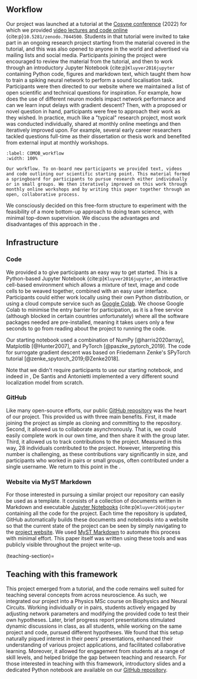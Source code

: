 ## Workflow
Our project was launched at a tutorial at the [Cosyne conference](https://www.cosyne.org/) (2022) for which we provided [video lectures and code online](https://neural-reckoning.github.io/cosyne-tutorial-2022/) {cite:p}`10.5281/zenodo.7044500`. Students in that tutorial were invited to take part in an ongoing research project starting from the material covered in the tutorial, and this was also opened to anyone in the world and advertised via mailing lists and social media. Participants joining the project were encouraged to review the material from the tutorial, and then to work through an introductory Jupyter Notebook {cite:p}`Kluyver2016jupyter` containing Python code, figures and markdown text, which taught them how to train a spiking neural network to perform a sound localisation task. Participants were then directed to our website where we maintained a list of open scientific and technical questions for inspiration. For example, how does the use of different neuron models impact network performance and can we learn input delays with gradient descent? Then, with a proposed or novel question in hand, participants were free to approach their work as they wished. In practice, much like a "typical" research project, most work was conducted individually, shared at monthly online meetings and then iteratively improved upon. For example, several early career researchers tackled questions full-time as their dissertation or thesis work and benefited from external input at monthly workshops.

```{figure} ./sections/_figures/COMOB_workflow.png
:label: COMOB_workflow
:width: 100%

Our workflow. To on-board new participants we provided text, videos and code outlining our scientific starting point. This material formed a springboard for participants to pursue research either individually or in small groups. We then iteratively improved on this work through monthly online workshops and by writing this paper together through an open, collaborative process.      
```

We consciously decided on this free-form structure to experiment with the feasibility of a more bottom-up approach to doing team science, with minimal top-down supervision. We discuss the advantages and disadvantages of this approach in the [](#discussion).

## Infrastructure

### Code
We provided a [](../research/3-Starting-Notebook.ipynb) to give participants an easy way to get started. This is a Python-based Jupyter Notebook {cite:p}`Kluyver2016jupyter`, an interactive cell-based environment which allows a mixture of text, image and code cells to be weaved together, combined with an easy user interface. Participants could either work locally using their own Python distribution, or using a cloud compute service such as [Google Colab](https://colab.research.google.com/). We choose Google Colab to minimise the entry barrier for participation, as it is a free service (although blocked in certain countries unfortunately) where all the software packages needed are pre-installed, meaning it takes users only a few seconds to go from reading about the project to running the code.

Our starting notebook used a combination of NumPy [@harris2020array], Matplotlib [@Hunter2007], and PyTorch [@paszke_pytorch_2019]. The code for surrogate gradient descent was based on Friedemann Zenke's SPyTorch tutorial [@zenke_spytorch_2019;@Zenke2018].

Note that we didn't require participants to use our starting notebook, and indeed in [](#inhib-model), De Santis and Antonietti implemented a very different sound localization model from scratch.

### GitHub
Like many open-source efforts, our public [GitHub repository](https://github.com/comob-project/snn-sound-localization) was the heart of our project. This provided us with three main benefits. First, it made joining the project as simple as cloning and committing to the repository. Second, it allowed us to collaborate asynchronously. That is, we could easily complete work in our own time, and then share it with the group later. Third, it allowed us to track contributions to the project. Measured in this way, 28 individuals contributed to the project. However, interpreting this number is challenging, as these contributions vary significantly in size, and participants who worked in pairs or small groups, often contributed under a single username. We return to this point in the [](#discussion).

### Website via MyST Markdown
For those interested in pursuing a similar project our repository can easily be used as a template. It consists of a collection of documents written in Markdown and executable [Jupyter Notebooks](https://jupyter.org/) {cite:p}`Kluyver2016jupyter` containing all the code for the project. Each time the repository is updated, GitHub automatically builds these documents and notebooks into a website so that the current state of the project can be seen by simply navigating to the [project website](https://comob-project.github.io/snn-sound-localization). We used [MyST Markdown](https://mystmd.org/) to automate this process with minimal effort. This paper itself was written using these tools and was publicly visible throughout the project write-up.

(teaching-section)=
## Teaching with this framework
This project emerged from a tutorial, and the code remains well suited for teaching several concepts from across neuroscience. As such, we integrated our project into a Physics MSc course on Biophysics and Neural Circuits. Working individually or in pairs, students actively engaged by adjusting network parameters and modifying the provided code to test their own hypotheses. Later, brief progress report presentations stimulated dynamic discussions in class, as all students, while working on the same project and code, pursued different hypotheses. We found that this setup naturally piqued interest in their peers’ presentations, enhanced their understanding of various project applications, and facilitated collaborative learning. Moreover, it allowed for engagement from students at a range of skill levels, and helped bridge the gap between teaching and research. For those interested in teaching with this framework, introductory slides and a dedicated Python notebook are available on our [GitHub repository](https://github.com/comob-project/snn-sound-localization).